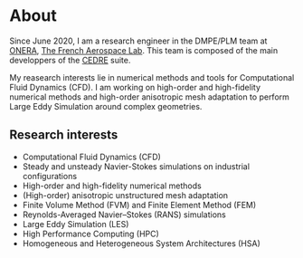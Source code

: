 # About
Since June 2020, I am a research engineer in the DMPE/PLM team
at [ONERA](https://www.onera.fr/fr), [The French Aerospace Lab](https://www.onera.fr/en).
This team is composed of the main developpers of the [CEDRE](https://cedre.onera.fr/) suite.


My reasearch interests lie in numerical methods and tools for Computational Fluid Dynamics (CFD).
I am working on high-order and high-fidelity numerical methods and
high-order anisotropic mesh adaptation to perform Large Eddy Simulation around complex geometries.

## Research interests

* Computational Fluid Dynamics (CFD)
* Steady and unsteady Navier-Stokes simulations on industrial configurations
* High-order and high-fidelity numerical methods
* (High-order) anisotropic unstructured mesh adaptation
* Finite Volume Method (FVM) and Finite Element Method (FEM)
* Reynolds-Averaged Navier–Stokes (RANS) simulations
* Large Eddy Simulation (LES)
* High Performance Computing (HPC)
* Homogeneous and Heterogeneous System Architectures (HSA)
